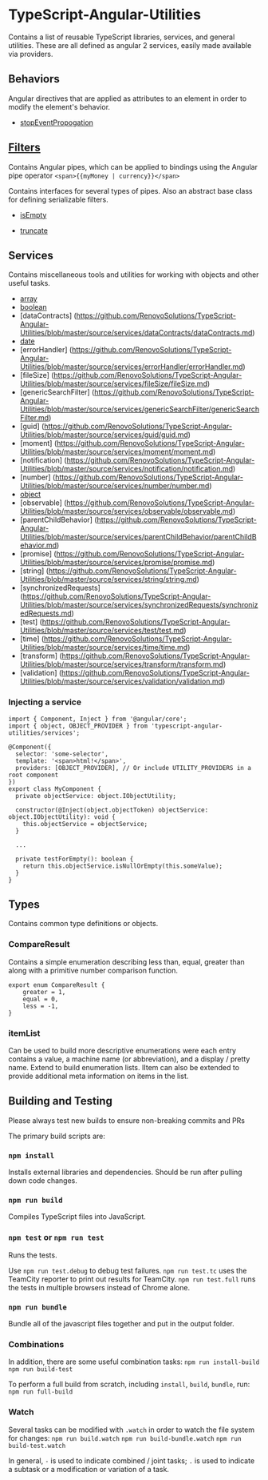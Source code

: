# TypeScript-Angular-Utilities
Contains a list of reusable TypeScript libraries, services, and general utilities. These are all defined as angular 2 services, easily made available via providers.

## Behaviors
Angular directives that are applied as attributes to an element in order to modify the element's behavior.

* [stopEventPropogation](https://github.com/RenovoSolutions/TypeScript-Angular-Utilities/blob/master/source/behaviors/stopEventPropagation/stopEventPropagation.md)

## [Filters](https://github.com/RenovoSolutions/TypeScript-Angular-Utilities/blob/master/source/filters/filters.md)
Contains Angular pipes, which can be applied to bindings using the Angular pipe operator `<span>{{myMoney | currency}}</span>`

Contains interfaces for several types of pipes. Also an abstract base class for defining serializable filters.

* [isEmpty](https://github.com/RenovoSolutions/TypeScript-Angular-Utilities/blob/master/source/filters/isEmpty/isEmpty.md)

* [truncate](https://github.com/RenovoSolutions/TypeScript-Angular-Utilities/blob/master/source/filters/truncate/truncate.md)

## Services
Contains miscellaneous tools and utilities for working with objects and other useful tasks.

* [array](https://github.com/RenovoSolutions/TypeScript-Angular-Utilities/blob/master/source/services/array/array.md)
* [boolean](https://github.com/RenovoSolutions/TypeScript-Angular-Utilities/blob/master/source/services/boolean/boolean.md)
* [dataContracts] (https://github.com/RenovoSolutions/TypeScript-Angular-Utilities/blob/master/source/services/dataContracts/dataContracts.md)
* [date](https://github.com/RenovoSolutions/TypeScript-Angular-Utilities/blob/master/source/services/date/date.md)
* [errorHandler] (https://github.com/RenovoSolutions/TypeScript-Angular-Utilities/blob/master/source/services/errorHandler/errorHandler.md)
* [fileSize] (https://github.com/RenovoSolutions/TypeScript-Angular-Utilities/blob/master/source/services/fileSize/fileSize.md)
* [genericSearchFilter] (https://github.com/RenovoSolutions/TypeScript-Angular-Utilities/blob/master/source/services/genericSearchFilter/genericSearchFilter.md)
* [guid] (https://github.com/RenovoSolutions/TypeScript-Angular-Utilities/blob/master/source/services/guid/guid.md)
* [moment] (https://github.com/RenovoSolutions/TypeScript-Angular-Utilities/blob/master/source/services/moment/moment.md)
* [notification] (https://github.com/RenovoSolutions/TypeScript-Angular-Utilities/blob/master/source/services/notification/notification.md)
* [number] (https://github.com/RenovoSolutions/TypeScript-Angular-Utilities/blob/master/source/services/number/number.md)
* [object](https://github.com/RenovoSolutions/TypeScript-Angular-Utilities/blob/master/source/services/object/object.md)
* [observable] (https://github.com/RenovoSolutions/TypeScript-Angular-Utilities/blob/master/source/services/observable/observable.md)
* [parentChildBehavior] (https://github.com/RenovoSolutions/TypeScript-Angular-Utilities/blob/master/source/services/parentChildBehavior/parentChildBehavior.md)
* [promise] (https://github.com/RenovoSolutions/TypeScript-Angular-Utilities/blob/master/source/services/promise/promise.md)
* [string] (https://github.com/RenovoSolutions/TypeScript-Angular-Utilities/blob/master/source/services/string/string.md)
* [synchronizedRequests] (https://github.com/RenovoSolutions/TypeScript-Angular-Utilities/blob/master/source/services/synchronizedRequests/synchronizedRequests.md)
* [test] (https://github.com/RenovoSolutions/TypeScript-Angular-Utilities/blob/master/source/services/test/test.md)
* [time] (https://github.com/RenovoSolutions/TypeScript-Angular-Utilities/blob/master/source/services/time/time.md)
* [transform] (https://github.com/RenovoSolutions/TypeScript-Angular-Utilities/blob/master/source/services/transform/transform.md)
* [validation] (https://github.com/RenovoSolutions/TypeScript-Angular-Utilities/blob/master/source/services/validation/validation.md)

### Injecting a service
```
import { Component, Inject } from '@angular/core';
import { object, OBJECT_PROVIDER } from 'typescript-angular-utilities/services';

@Component({
  selector: 'some-selector',
  template: '<span>html!</span>',
  providers: [OBJECT_PROVIDER], // Or include UTILITY_PROVIDERS in a root component
})
export class MyComponent {
  private objectService: object.IObjectUtility;

  constructor(@Inject(object.objectToken) objectService: object.IObjectUtility): void {
    this.objectService = objectService;
  }

  ...

  private testForEmpty(): boolean {
    return this.objectService.isNullOrEmpty(this.someValue);
  }
}

```

## Types
Contains common type definitions or objects.

### CompareResult
Contains a simple enumeration describing less than, equal, greater than along with a primitive number comparison function.

```
export enum CompareResult {
	greater = 1,
	equal = 0,
	less = -1,
}
```

### itemList
Can be used to build more descriptive enumerations were each entry contains a value, a machine name (or abbreviation), and a display / pretty name. Extend to build enumeration lists. IItem can also be extended to provide additional meta information on items in the list.

## Building and Testing
Please always test new builds to ensure non-breaking commits and PRs

The primary build scripts are:
### `npm install`
Installs external libraries and dependencies. Should be run after pulling down code changes.

### `npm run build`
Compiles TypeScript files into JavaScript.

### `npm test` or `npm run test`
Runs the tests.

Use `npm run test.debug` to debug test failures.
`npm run test.tc` uses the TeamCity reporter to print out results for TeamCity.
`npm run test.full` runs the tests in multiple browsers instead of Chrome alone.

### `npm run bundle`
Bundle all of the javascript files together and put in the output folder.

### Combinations
In addition, there are some useful combination tasks:
`npm run install-build`
`npm run build-test`

To perform a full build from scratch, including `install`, `build`, `bundle`, run:
`npm run full-build`

### Watch
Several tasks can be modified with `.watch` in order to watch the file system for changes:
`npm run build.watch`
`npm run build-bundle.watch`
`npm run build-test.watch`

In general, `-` is used to indicate combined / joint tasks; `.` is used to indicate a subtask or a modification or variation of a task.
